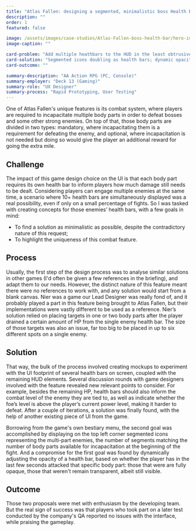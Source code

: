 ```yaml
---
title: "Atlas Fallen: designing a segmented, minimalistic boss Health Bar system"
description: ""
order: 1
featured: false

image: /assets/images/case-studies/Atlas-Fallen-boss-health-bar/hero-image.jpg
image-caption: ""

card-problem: "Add multiple heathbars to the HUD in the least obtrusive way possible"
card-solution: "Segmented icons doubling as health bars; dynamic opacity of health bars"
card-outcome: ""

summary-description: "AA Action RPG (PC, Console)"
summary-employer: "Deck 13 (Gaming)"
summary-role: "UX Designer"
summary-process: "Rapid Prototyping, User Testing"
---
```


One of Atlas Fallen's unique features is its combat system, where players are required to incapacitate multiple body parts in order to defeat bosses and some other strong enemies. On top of that, those body parts are divided in two types: mandatory, where incapacitating them is a requirement for defeating the enemy, and optional, where incapacitation is not needed but doing so would give the player an additional reward for going the extra mile.

## Challenge

The impact of this game design choice on the UI is that each body part requires its own health bar to inform players how much damage still needs to be dealt. Considering players can engage multiple enemies at the same time, a scenario where 10+ health bars are simultaneously displayed was a real possibility, even if only on a small percentage of fights. So I was tasked with creating concepts for those enemies’ health bars, with a few goals in mind: 

* To find a solution as minimalistic as possible, despite the contradictory nature of this request;
* To highlight the uniqueness of this combat feature. 

## Process

Usually, the first step of the design process was to analyse similar solutions in other games (I'd often be given a few references in the briefing), and adapt them to our needs. However, the distinct nature of this feature meant there were no references to work with, and any solution would start from a blank canvas. Nier was a game our Lead Designer was really fond of, and it probably played a part in this feature being brought to Atlas Fallen, but their implementations were vastly different to be used as a reference. Nier’s solution relied on placing targets in one or two body parts after the player drained a certain amount of HP from the single enemy health bar. The size of those targets was also an issue, far too big to be placed in up to six different spots on a single enemy.

## Solution

That way, the bulk of the process involved creating mockups to experiment with the UI footprint of several health bars on screen, coupled with the remaining HUD elements. Several discussion rounds with game designers involved with the feature revealed new relevant points to consider. For example, besides the remaining HP, health bars should also inform the combat level of the enemy they are tied to, as well as indicate whether the foe’s level is above the player’s current power level, making it harder to defeat. After a couple of iterations, a solution was finally found, with the help of another existing piece of UI from the game.

Borrowing from the game's own bestiary menu, the second goal was accomplished by displaying on the top left corner segmented icons representing the multi-part enemies, the number of segments matching the number of body parts available for incapacitation at the beginning of the fight. And a compromise for the first goal was found by dynamically adjusting the opacity of a health bar, based on whether the player has in the last few seconds attacked that specific body part: those that were are fully opaque, those that weren't remain transparent, albeit still visible.

## Outcome

Those two proposals were met with enthusiasm by the developing team. But the real sign of success was that players who took part on a later test conducted by the company's QA reported no issues with the interface, while praising the gameplay.